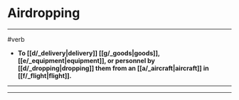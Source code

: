 # Airdropping
---
#verb
- **To [[d/_delivery|delivery]] [[g/_goods|goods]], [[e/_equipment|equipment]], or personnel by [[d/_dropping|dropping]] them from an [[a/_aircraft|aircraft]] in [[f/_flight|flight]].**
---
---
